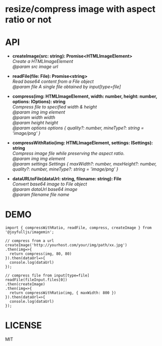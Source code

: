 # resize/compress image with aspect ratio or not

# API
- **createImage(src: string): Promise\<HTMLImageElement\>**  
  *Create a HTMLImageElement*  
  *@param src image url*  

- **readFile(file: File): Promise\<string\>**  
 *Read base64 content from a File object*  
 *@param file A single file obtained by input[type=file]*  
 
- **compress(img: HTMLImageElement, width: number, height: number, options: IOptions): string**  
 *Compress file to specified width & height*  
 *@param img img element*  
 *@param width width*  
 *@param height height*  
 *@param options options { quality?: number, mineType?: string = 'image/png' }*

- **compressWithRatio(img: HTMLImageElement, settings: ISettings): string**  
 *Compress image file while preserving the aspect ratio.*  
 *@param img img element*  
 *@param settings Settings { maxWidth?: number, maxHeight?: number, quality?: number, mineType?: string = 'image/png' }*

- **dataURLtoFile(dataUrl: string, filename: string): File**  
 *Convert base64 image to File object*  
 *@param dataUrl base64 image*  
 *@param filename file name*

# DEMO

```JS
import { compressWithRatio, readFile, compress, createImage } from '@joyfulljs/imagemin';

// compress from a url
createImage('http://yourhost.com/your/img/path/xx.jpg')
.then(img=>{
  return compress(img, 80, 80)
}).then(dataUrl=>{
  console.log(dataUrl)
});

// compress file from input[type=file]
readFile(fileInput.files[0])
.then(createImage)
.then(img=>{
  return compressWithRatio(img, { maxWidth: 800 })
}).then(dataUrl=>{
  console.log(dataUrl)
});
```

# LICENSE

MIT
